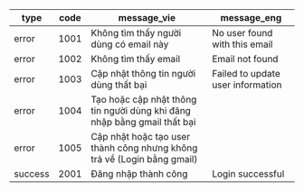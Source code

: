 |type|code|message_vie|message_eng|
|--|--|--|--|
|error|1001|Không tìm thấy người dùng có email này|No user found with this email|
|error|1002|Không tìm thấy email|Email not found|
|error|1003|Cập nhật thông tin người dùng thất bại|Failed to update user information|
|error|1004|Tạo hoặc cập nhật thông tin người dùng khi đăng nhập bằng gmail thất bại|
|error|1005|Cập nhật hoặc tạo user thành công nhưng không trả về (Login bằng gmail)|
|success|2001| Đăng nhập thành công | Login successful |